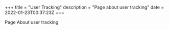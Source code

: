 +++
title = "User Tracking"
description = "Page about user tracking"
date = 2022-01-23T00:37:23Z
+++

Page About user tracking